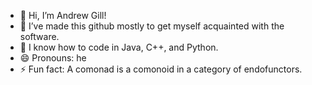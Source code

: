 - 👋 Hi, I’m Andrew Gill!
- 👀 I’ve made this github mostly to get myself acquainted with the software.
- 🌱 I know how to code in Java, C++, and Python.
- 😄 Pronouns: he
- ⚡ Fun fact: A comonad is a comonoid in a category of endofunctors.

<!---
onmonopia/onmonopia is a ✨ special ✨ repository because its `README.md` (this file) appears on your GitHub profile.
You can click the Preview link to take a look at your changes.
--->
